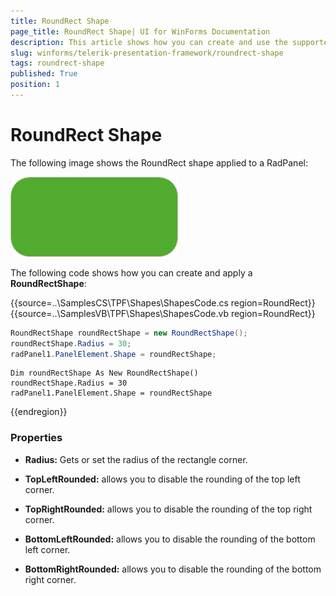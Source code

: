 ```yaml
---
title: RoundRect Shape
page_title: RoundRect Shape| UI for WinForms Documentation
description: This article shows how you can create and use the supported shapes.
slug: winforms/telerik-presentation-framework/roundrect-shape
tags: roundrect-shape
published: True
position: 1
---
```


# RoundRect Shape

The following image shows the RoundRect shape applied to a RadPanel:

![RoundRect-shape001](images/RoundRect-shape001.png)

The following code shows how you can create and apply a __RoundRectShape__:

{{source=..\SamplesCS\TPF\Shapes\ShapesCode.cs region=RoundRect}}  
{{source=..\SamplesVB\TPF\Shapes\ShapesCode.vb region=RoundRect}}
````C#
RoundRectShape roundRectShape = new RoundRectShape();
roundRectShape.Radius = 30;
radPanel1.PanelElement.Shape = roundRectShape;

````
````VB.NET
Dim roundRectShape As New RoundRectShape()
roundRectShape.Radius = 30
radPanel1.PanelElement.Shape = roundRectShape

````  
 
{{endregion}} 


### Properties

* __Radius:__ Gets or set the radius of the rectangle corner.

* __TopLeftRounded:__ allows you to disable the rounding of the top left corner. 

* __TopRightRounded:__ allows you to disable the rounding of the top right corner. 

* __BottomLeftRounded:__ allows you to disable the rounding of the bottom left corner. 

* __BottomRightRounded:__ allows you to disable the rounding of the bottom right corner. 